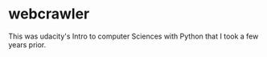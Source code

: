 # webcrawler

This was udacity's Intro to computer Sciences with Python that I took a few years prior.
